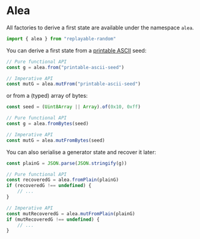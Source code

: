 
# Alea

All factories to derive a first state are available under the namespace `alea`.

```js
import { alea } from "replayable-random"
```

You can derive a first state from a [printable ASCII][printable-ascii] seed:

```js
// Pure functional API
const g = alea.from("printable-ascii-seed")

// Imperative API
const mutG = alea.mutFrom("printable-ascii-seed")
```

or from a (typed) array of bytes:
```js
const seed = (Uint8Array || Array).of(0x10, 0xff)

// Pure functional API
const g = alea.fromBytes(seed)

// Imperative API
const mutG = alea.mutFromBytes(seed)
```

You can also serialise a generator state and recover it later:

```js
const plainG = JSON.parse(JSON.stringify(g))

// Pure functional API
const recoveredG = alea.fromPlain(plainG)
if (recoveredG !== undefined) {
    // ...
}

// Imperative API
const mutRecoveredG = alea.mutFromPlain(plainG)
if (mutRecoveredG !== undefined) {
    // ...
}
```

[printable-ascii]: https://en.wikipedia.org/wiki/ASCII#Printable_characters
